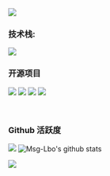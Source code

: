 <img align="center" src="https://count.getloli.com/get/@:Msg-Lbo?theme=rule34">
<br>

### **技术栈:**
![](https://skillicons.dev/icons?i=js,ts,vite,vue,html,css,scss,nodejs,python,django,express,git,github,md,nginx,pinia,pnpm,npm,yarn,postman,mysql,sqlite,vscode,pycharm)


### 开源项目

[![](https://github-readme-stats.vercel.app/api/pin/?username=Msg-Lbo&repo=Cultural-propaganda)](https://github.com/Msg-Lbo/Cultural-propaganda)
[![](https://github-readme-stats.vercel.app/api/pin/?username=Msg-Lbo&repo=Express-Blog-Web)](https://github.com/Msg-Lbo/Express-Blog-Web)
[![](https://github-readme-stats.vercel.app/api/pin/?username=Msg-Lbo&repo=camera)](https://github.com/Msg-Lbo/camera)
[![](https://github-readme-stats.vercel.app/api/pin/?username=Msg-Lbo&repo=video-compression)](https://github.com/Msg-Lbo/video-compression)

<br>

### Github 活跃度

[![](https://activity-graph.herokuapp.com/graph?username=Msg-Lbo&theme=dracula)](https://github.com/ashutosh00710/github-readme-activity-graph)
![Msg-Lbo's github stats](https://github-readme-stats.vercel.app/api?username=Msg-Lbo&show_icons=true&theme=vue)

![](https://github-readme-stats.ytb.icu/api?username=Msg-Lbo&show_icons=true&theme=dracula)
